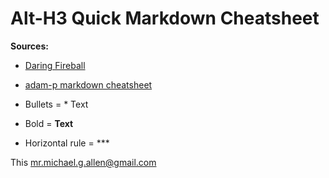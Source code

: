 Alt-H3 Quick Markdown Cheatsheet
======
__Sources:__ 
* [Daring Fireball](http://daringfireball.net/projects/markdown/syntax)
* [adam-p markdown cheatsheet](https://github.com/adam-p/markdown-here/wiki/Markdown-Cheatsheet#tables)

* Bullets = * Text
* Bold = __Text__
* Horizontal rule = ***

This <mr.michael.g.allen@gmail.com>


